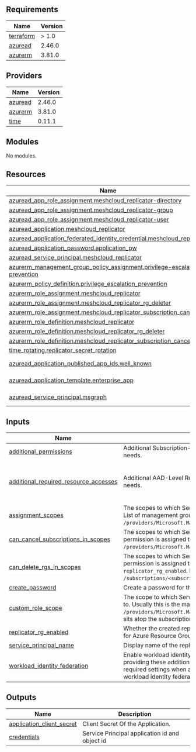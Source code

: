 <!-- BEGIN_TF_DOCS -->
## Requirements

| Name | Version |
|------|---------|
| <a name="requirement_terraform"></a> [terraform](#requirement\_terraform) | > 1.0 |
| <a name="requirement_azuread"></a> [azuread](#requirement\_azuread) | 2.46.0 |
| <a name="requirement_azurerm"></a> [azurerm](#requirement\_azurerm) | 3.81.0 |

## Providers

| Name | Version |
|------|---------|
| <a name="provider_azuread"></a> [azuread](#provider\_azuread) | 2.46.0 |
| <a name="provider_azurerm"></a> [azurerm](#provider\_azurerm) | 3.81.0 |
| <a name="provider_time"></a> [time](#provider\_time) | 0.11.1 |

## Modules

No modules.

## Resources

| Name | Type |
|------|------|
| [azuread_app_role_assignment.meshcloud_replicator-directory](https://registry.terraform.io/providers/hashicorp/azuread/2.46.0/docs/resources/app_role_assignment) | resource |
| [azuread_app_role_assignment.meshcloud_replicator-group](https://registry.terraform.io/providers/hashicorp/azuread/2.46.0/docs/resources/app_role_assignment) | resource |
| [azuread_app_role_assignment.meshcloud_replicator-user](https://registry.terraform.io/providers/hashicorp/azuread/2.46.0/docs/resources/app_role_assignment) | resource |
| [azuread_application.meshcloud_replicator](https://registry.terraform.io/providers/hashicorp/azuread/2.46.0/docs/resources/application) | resource |
| [azuread_application_federated_identity_credential.meshcloud_replicator](https://registry.terraform.io/providers/hashicorp/azuread/2.46.0/docs/resources/application_federated_identity_credential) | resource |
| [azuread_application_password.application_pw](https://registry.terraform.io/providers/hashicorp/azuread/2.46.0/docs/resources/application_password) | resource |
| [azuread_service_principal.meshcloud_replicator](https://registry.terraform.io/providers/hashicorp/azuread/2.46.0/docs/resources/service_principal) | resource |
| [azurerm_management_group_policy_assignment.privilege-escalation-prevention](https://registry.terraform.io/providers/hashicorp/azurerm/3.81.0/docs/resources/management_group_policy_assignment) | resource |
| [azurerm_policy_definition.privilege_escalation_prevention](https://registry.terraform.io/providers/hashicorp/azurerm/3.81.0/docs/resources/policy_definition) | resource |
| [azurerm_role_assignment.meshcloud_replicator](https://registry.terraform.io/providers/hashicorp/azurerm/3.81.0/docs/resources/role_assignment) | resource |
| [azurerm_role_assignment.meshcloud_replicator_rg_deleter](https://registry.terraform.io/providers/hashicorp/azurerm/3.81.0/docs/resources/role_assignment) | resource |
| [azurerm_role_assignment.meshcloud_replicator_subscription_canceler](https://registry.terraform.io/providers/hashicorp/azurerm/3.81.0/docs/resources/role_assignment) | resource |
| [azurerm_role_definition.meshcloud_replicator](https://registry.terraform.io/providers/hashicorp/azurerm/3.81.0/docs/resources/role_definition) | resource |
| [azurerm_role_definition.meshcloud_replicator_rg_deleter](https://registry.terraform.io/providers/hashicorp/azurerm/3.81.0/docs/resources/role_definition) | resource |
| [azurerm_role_definition.meshcloud_replicator_subscription_canceler](https://registry.terraform.io/providers/hashicorp/azurerm/3.81.0/docs/resources/role_definition) | resource |
| [time_rotating.replicator_secret_rotation](https://registry.terraform.io/providers/hashicorp/time/latest/docs/resources/rotating) | resource |
| [azuread_application_published_app_ids.well_known](https://registry.terraform.io/providers/hashicorp/azuread/2.46.0/docs/data-sources/application_published_app_ids) | data source |
| [azuread_application_template.enterprise_app](https://registry.terraform.io/providers/hashicorp/azuread/2.46.0/docs/data-sources/application_template) | data source |
| [azuread_service_principal.msgraph](https://registry.terraform.io/providers/hashicorp/azuread/2.46.0/docs/data-sources/service_principal) | data source |

## Inputs

| Name | Description | Type | Default | Required |
|------|-------------|------|---------|:--------:|
| <a name="input_additional_permissions"></a> [additional\_permissions](#input\_additional\_permissions) | Additional Subscription-Level Permissions the Service Principal needs. | `list(string)` | `[]` | no |
| <a name="input_additional_required_resource_accesses"></a> [additional\_required\_resource\_accesses](#input\_additional\_required\_resource\_accesses) | Additional AAD-Level Resource Accesses the Service Principal needs. | `list(object({ resource_app_id = string, resource_accesses = list(object({ id = string, type = string })) }))` | `[]` | no |
| <a name="input_assignment_scopes"></a> [assignment\_scopes](#input\_assignment\_scopes) | The scopes to which Service Principal permissions is assigned to. List of management group id of form `/providers/Microsoft.Management/managementGroups/<mgmtGroupId>/`. | `list(string)` | n/a | yes |
| <a name="input_can_cancel_subscriptions_in_scopes"></a> [can\_cancel\_subscriptions\_in\_scopes](#input\_can\_cancel\_subscriptions\_in\_scopes) | The scopes to which Service Principal cancel subscription permission is assigned to. List of management group id of form `/providers/Microsoft.Management/managementGroups/<mgmtGroupId>/`. | `list(string)` | `[]` | no |
| <a name="input_can_delete_rgs_in_scopes"></a> [can\_delete\_rgs\_in\_scopes](#input\_can\_delete\_rgs\_in\_scopes) | The scopes to which Service Principal delete resource group permission is assigned to. Only relevant when `replicator_rg_enabled`. List of subscription scopes of form `/subscriptions/<subscriptionId>`. | `list(string)` | `[]` | no |
| <a name="input_create_password"></a> [create\_password](#input\_create\_password) | Create a password for the enterprise application. | `bool` | n/a | yes |
| <a name="input_custom_role_scope"></a> [custom\_role\_scope](#input\_custom\_role\_scope) | The scope to which Service Principal permissions can be assigned to. Usually this is the management group id of form `/providers/Microsoft.Management/managementGroups/<tenantId>` that sits atop the subscriptions. | `string` | n/a | yes |
| <a name="input_replicator_rg_enabled"></a> [replicator\_rg\_enabled](#input\_replicator\_rg\_enabled) | Whether the created replicator Service Principal should be usable for Azure Resource Group based replication. | `bool` | `false` | no |
| <a name="input_service_principal_name"></a> [service\_principal\_name](#input\_service\_principal\_name) | Display name of the replicator service principal. | `string` | n/a | yes |
| <a name="input_workload_identity_federation"></a> [workload\_identity\_federation](#input\_workload\_identity\_federation) | Enable workload identity federation instead of using a password by providing these additional settings. Usually you should receive the required settings when attempting to configure a platform with workload identity federation in meshStack. | `object({ issuer = string, subject = string })` | `null` | no |

## Outputs

| Name | Description |
|------|-------------|
| <a name="output_application_client_secret"></a> [application\_client\_secret](#output\_application\_client\_secret) | Client Secret Of the Application. |
| <a name="output_credentials"></a> [credentials](#output\_credentials) | Service Principal application id and object id |
<!-- END_TF_DOCS -->